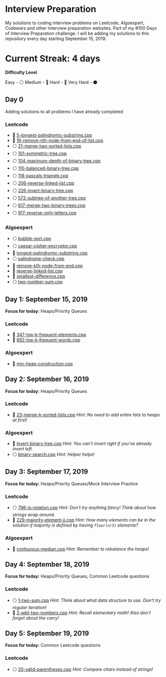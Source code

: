 # Interview Preparation
My solutions to coding interview problems on Leetcode, Algoexpert, Codewars and other interview preparation websites. Part of my #100 Days of Interview Preparation challenge. I will be adding my solutions to this repository every day starting September 15, 2019.

# Current Streak: 4 days

__Difficulty Level__
 
 Easy - :white_circle:
 Medium - :large_blue_circle:
 Hard - :red_circle:
 Very Hard - :black_circle:

## Day 0
Adding solutions to all problems I have already completed

<!-- Template for each day

 ## Day 1: September 15, 2019
__Focus for today:__ Heaps/Priority Queues

### Leetcode
* :white_circle: [5-longest-palindromic-substring.cpp](Leetcode/5-longest-palindromic-substring.cpp)
* :large_blue_circle: [5-longest-palindromic-substring.cpp](Leetcode/5-longest-palindromic-substring.cpp)

### Algoexpert
* :red_circle: [bubble-sort.cpp](Algoexpert/bubble-sort.cpp)

 -->

### Leetcode
* :large_blue_circle: [5-longest-palindromic-substring.cpp](Leetcode/5-longest-palindromic-substring.cpp) 
* :large_blue_circle: [19-remove-nth-node-from-end-of-list.cpp](Leetcode/19-remove-nth-node-from-end-of-list.cpp) 
* :white_circle: [21-merge-two-sorted-lists.cpp](Leetcode/21-merge-two-sorted-lists.cpp) 
* :white_circle: [101-symmetric-tree.cpp](Leetcode/101-symmetric-tree.cpp) 
* :white_circle: [104-maximum-depth-of-binary-tree.cpp](Leetcode/104-maximum-depth-of-binary-tree.cpp) 
* :white_circle: [110-balanced-binary-tree.cpp](Leetcode/110-balanced-binary-tree.cpp) 
* :white_circle: [118-pascals-triangle.cpp](Leetcode/118-pascals-triangle.cpp) 
* :white_circle: [206-reverse-linked-list.cpp](Leetcode/206-reverse-linked-list.cpp) 
* :white_circle: [226-invert-binary-tree.cpp](Leetcode/226-invert-binary-tree.cpp) 
* :white_circle: [572-subtree-of-another-tree.cpp](Leetcode/572-subtree-of-another-tree.cpp) 
* :white_circle: [617-merge-two-binary-trees.cpp](Leetcode/617-merge-two-binary-trees.cpp) 
* :white_circle: [917-reverse-only-letters.cpp](Leetcode/917-reverse-only-letters.cpp) 

### Algoexpert
* :white_circle: [bubble-sort.cpp](Algoexpert/bubble-sort.cpp) 
* :white_circle: [caesar-cipher-encryptor.cpp](Algoexpert/caesar-cipher-encryptor.cpp) 
* :large_blue_circle: [longest-palindromic-substring.cpp](Algoexpert/longest-palindromic-substring.cpp) 
* :white_circle: [palindrome-check.cpp](Algoexpert/palindrome-check.cpp) 
* :large_blue_circle: [remove-kth-node-from-end.cpp](Algoexpert/remove-kth-node-from-end.cpp) 
* :red_circle: [reverse-linked-list.cpp](Algoexpert/reverse-linked-list.cpp) 
* :large_blue_circle: [smallest-difference.cpp](Algoexpert/smallest-difference.cpp) 
* :white_circle: [two-number-sum.cpp](Algoexpert/two-number-sum.cpp) 

<!-- --------------------------------------------------------------------------------------------------------------------- -->
## Day 1: September 15, 2019
__Focus for today:__ Heaps/Priority Queues

### Leetcode
* :large_blue_circle: [347-top-k-frequent-elements.cpp](Leetcode/347-top-k-frequent-elements.cpp) 
* :large_blue_circle: [692-top-k-frequent-words.cpp](Leetcode/692-top-k-frequent-words.cpp) 

### Algoexpert
* :large_blue_circle: [min-heap-construction.cpp](Algoexpert/min-heap-construction.cpp) 

<!-- --------------------------------------------------------------------------------------------------------------------- -->
 ## Day 2: September 16, 2019
__Focus for today:__ Heaps/Priority Queues

### Leetcode
* :red_circle: [23-merge-k-sorted-lists.cpp](Leetcode/23-merge-k-sorted-lists.cpp) _Hint: No need to add entire lists to heaps at first!_

### Algoexpert
* :large_blue_circle: [invert-binary-tree.cpp](Algoexpert/invert-binary-tree.cpp) _Hint: You can't invert right if you've already invert left._
* :white_circle: [binary-search.cpp](Algoexpert/binary-search.cpp) _Hint: Helper helps!_

<!-- --------------------------------------------------------------------------------------------------------------------- -->
## Day 3: September 17, 2019
__Focus for today:__ Heaps/Priority Queues/Mock Interview Practice

### Leetcode
* :white_circle: [796-is-rotation.cpp](Leetcode/796-is-rotation.cpp) _Hint: Don't try anything fancy! Think about how strings wrap around._
* :large_blue_circle: [229-majority-element-ii.cpp](Leetcode/229-majority-element-ii.cpp) _Hint: How many elements can be in the solution if majority is defined by having `floor(n/3)` elements?_

### Algoexpert
* :red_circle: [contiunous-median.cpp](Algoexpert/contiunous-median.cpp) _Hint: Remember to rebalance the heaps!_

<!-- --------------------------------------------------------------------------------------------------------------------- -->
## Day 4: September 18, 2019
__Focus for today:__ Heaps/Priority Queues, Common Leetcode questions

### Leetcode
* :white_circle: [1-two-sum.cpp](Leetcode/1-two-sum.cpp) _Hint: Think about what data structure to use. Don't try regular iteration!_
* :large_blue_circle: [2-add-two-numbers.cpp](Leetcode/2-add-two-numbers.cpp) _Hint: Recall elementary math! Also don't forget about the carry!_

<!-- --------------------------------------------------------------------------------------------------------------------- -->
## Day 5: September 19, 2019
__Focus for today:__ Common Leetcode questions

### Leetcode
* :white_circle: [20-valid-parentheses.cpp](Leetcode/20-valid-parentheses.cpp) _Hint: Compare chars instead of strings!_
<!-- * :large_blue_circle: [2-add-two-numbers.cpp](Leetcode/2-add-two-numbers.cpp) _Hint: Recall elementary math! Also don't forget about the carry!_ -->
